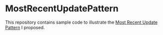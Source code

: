 # MostRecentUpdatePattern
This repository contains sample code to illustrate the [Most Recent Update Pattern](https://personalnexus.wordpress.com/2011/02/27/a-modest-proposal-the-most-recent-update-pattern/) I proposed.

